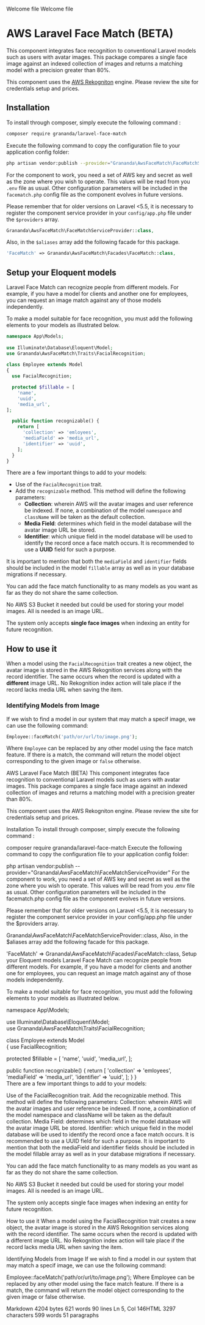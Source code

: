 Welcome file
Welcome file

# AWS Laravel Face Match  (BETA)
This component integrates face recognition to conventional Laravel models such as users with avatar images. This package compares a single face image against an indexed collection of images and returns a matching model with a precision greater than 80%.

This component uses the  [AWS Rekogniton](https://aws.amazon.com/es/rekognition/) engine. Please review the site for credentials setup and prices.
  
## Installation  
  
To install through composer, simply execute the following command :

```sh  
composer require grananda/laravel-face-match
```
Execute the following command to copy the configuration file to your application config folder:

```sh
php artisan vendor:publish --provider="Grananda\AwsFaceMatch\FaceMatchServiceProvider"
```
For the component to work, you need a set of AWS key and secret as well as the zone where you wish to operate. This values will be read from you `.env` file as usual. Other configuration parameters will be included in the `facematch.php` config file as the component evolves in future versions.

Please remember that for older versions on Laravel <5.5, it is necessary to register the component service provider in your `config/app.php` file under the `$providers` array.

```php
Grananda\AwsFaceMatch\FaceMatchServiceProvider::class,
```

Also, in the `$aliases` array add the following facade for this package.

```php
'FaceMatch' => Grananda\AwsFaceMatch\Facades\FaceMatch::class,
```
  
## Setup your Eloquent models
Laravel Face Match can recognize people from different models. For example, if you have a model for clients and another one for employees, you can request an image match against any of those models independently.  
  
To make a model suitable for face recognition, you must add the following elements to your models as illustrated below.  
  
```php  
namespace App\Models;  
  
use Illuminate\Database\Eloquent\Model;  
use Grananda\AwsFaceMatch\Traits\FacialRecognition;  
  
class Employee extends Model  
{
  use FacialRecognition;

  protected $fillable = [
    'name',
	'uuid',
	'media_url',
];  

  public function recognizable() { 
    return [
      'collection' => 'emloyees',
	  'mediaField' => 'media_url', 
	  'identifier' => 'uuid', 
    ]; 
  }
}  
```  
  
There are a few important things to add to your models:  

 - Use of the `FacialRecognition` trait. 
 - Add the `recognizable` method. This method will define  the following parameters:
	 - **Collection**:  wherein AWS will the avatar images and user reference be indexed. If none, a combination of the model `namespace` and `className` will be taken as the default collection.
	 - **Media Field**: determines which field in the model database will the avatar image URL be stored.
	 - **Identifier**: which unique field in the model database will be used to identify the record once a face match occurs. It is recommended to use a **UUID** field for such a purpose.

It is important to mention that both the `mediaField` and `identifier` fields should be included in the model `fillable` array as well as in your database migrations if necessary.

You can add the face match functionality to as many models as you want as far as they do not share the same collection.

No AWS S3 Bucket it needed but could be used for storing your model images. All is needed is an image URL.

The system only accepts **single face images** when indexing an entity for future recognition.
 
 ## How to use it
When a model using the `FacialRecognition` trait creates a new object, the avatar image is stored in the AWS Rekognition services along with the record identifier. The same occurs when the record is updated with a **different** image URL. No Rekognition index action will tale place if the record lacks media URL when saving the item.

### Identifying Models from Image
If we wish to find a model in our system that may match a specif image, we can use the following command:

```php 
Employee::faceMatch('path/or/url/to/image.png');
```
Where `Employee` can be replaced by any other model using the face match feature. If there is a match, the command will return the model object corresponding to the given image or `false` otherwise.

AWS Laravel Face Match (BETA)
This component integrates face recognition to conventional Laravel models such as users with avatar images. This package compares a single face image against an indexed collection of images and returns a matching model with a precision greater than 80%.

This component uses the AWS Rekogniton engine. Please review the site for credentials setup and prices.

Installation
To install through composer, simply execute the following command :

composer require grananda/laravel-face-match
Execute the following command to copy the configuration file to your application config folder:

php artisan vendor:publish --provider="Grananda\AwsFaceMatch\FaceMatchServiceProvider"
For the component to work, you need a set of AWS key and secret as well as the zone where you wish to operate. This values will be read from you .env file as usual. Other configuration parameters will be included in the facematch.php config file as the component evolves in future versions.

Please remember that for older versions on Laravel <5.5, it is necessary to register the component service provider in your config/app.php file under the $providers array.

Grananda\AwsFaceMatch\FaceMatchServiceProvider::class,
Also, in the $aliases array add the following facade for this package.

'FaceMatch' => Grananda\AwsFaceMatch\Facades\FaceMatch::class,
Setup your Eloquent models
Laravel Face Match can recognize people from different models. For example, if you have a model for clients and another one for employees, you can request an image match against any of those models independently.

To make a model suitable for face recognition, you must add the following elements to your models as illustrated below.

namespace App\Models;  
  
use Illuminate\Database\Eloquent\Model;  
use Grananda\AwsFaceMatch\Traits\FacialRecognition;  
  
class Employee extends Model  
{
  use FacialRecognition;

  protected $fillable = [
    'name',
	'uuid',
	'media_url',
];  

  public function recognizable() { 
    return [
      'collection' => 'emloyees',
	  'mediaField' => 'media_url', 
	  'identifier' => 'uuid', 
    ]; 
  }
}  
There are a few important things to add to your models:

Use of the FacialRecognition trait.
Add the recognizable method. This method will define the following parameters:
Collection: wherein AWS will the avatar images and user reference be indexed. If none, a combination of the model namespace and className will be taken as the default collection.
Media Field: determines which field in the model database will the avatar image URL be stored.
Identifier: which unique field in the model database will be used to identify the record once a face match occurs. It is recommended to use a UUID field for such a purpose.
It is important to mention that both the mediaField and identifier fields should be included in the model fillable array as well as in your database migrations if necessary.

You can add the face match functionality to as many models as you want as far as they do not share the same collection.

No AWS S3 Bucket it needed but could be used for storing your model images. All is needed is an image URL.

The system only accepts single face images when indexing an entity for future recognition.

How to use it
When a model using the FacialRecognition trait creates a new object, the avatar image is stored in the AWS Rekognition services along with the record identifier. The same occurs when the record is updated with a different image URL. No Rekognition index action will tale place if the record lacks media URL when saving the item.

Identifying Models from Image
If we wish to find a model in our system that may match a specif image, we can use the following command:

Employee::faceMatch('path/or/url/to/image.png');
Where Employee can be replaced by any other model using the face match feature. If there is a match, the command will return the model object corresponding to the given image or false otherwise.

Markdown 4204 bytes 621 words 90 lines Ln 5, Col 146HTML 3297 characters 599 words 51 paragraphs
